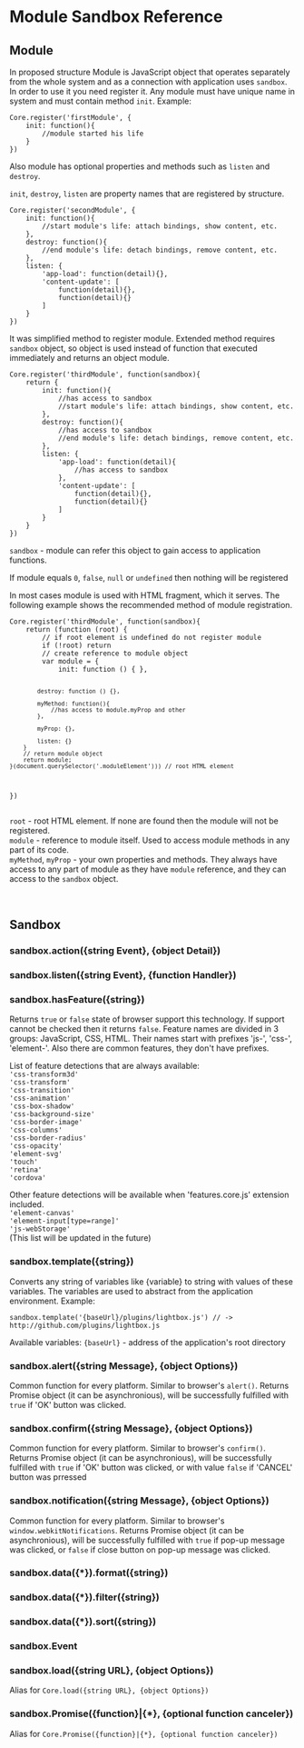 <h1>Module Sandbox Reference</h1>

<h2>Module</h2>
<p>
  In proposed structure Module is JavaScript object that operates separately from the whole system and as a connection with application uses <code>sandbox</code>. In order to use it you need register it. Any module must have unique name in system and must contain method <code>init</code>. Example:
</p>
<pre><code>Core.register('firstModule', {
	init: function(){
		//module started his life
	}
})</code></pre>
<p>Also module has optional properties and methods such as <code>listen</code> and <code>destroy</code>.</p>
<p><code>init</code>, <code>destroy</code>, <code>listen</code> are property names that are registered by structure.</p>
<pre><code>Core.register('secondModule', {
	init: function(){
		//start module's life: attach bindings, show content, etc.
	},
	destroy: function(){
		//end module's life: detach bindings, remove content, etc.
	},
	listen: {
		'app-load': function(detail){},
		'content-update': [
			function(detail){},
			function(detail){}
		]
	}
})</code></pre>
<p>
  It was simplified method to register module. Extended method requires <code>sandbox</code> object, so object is used instead of function that executed immediately and returns an object module.
</p>
<pre><code>Core.register('thirdModule', function(sandbox){
	return {
		init: function(){
			//has access to sandbox
			//start module's life: attach bindings, show content, etc.
		},
		destroy: function(){
			//has access to sandbox
			//end module's life: detach bindings, remove content, etc.
		},
		listen: {
			'app-load': function(detail){
				//has access to sandbox
			},
			'content-update': [
				function(detail){},
				function(detail){}
			]
		}
	}
})</code></pre>
<p>
<code>sandbox</code> - module can refer this object to gain access to application functions.
</p>

<p>
If module equals <code>0</code>, <code>false</code>, <code>null</code> or <code>undefined</code> then nothing will be registered
</p>

<p>
  In most cases module is used with HTML fragment, which it serves. The following example shows the recommended method of module registration.
</p>
<pre><code>Core.register('thirdModule', function(sandbox){
	return (function (root) {
		// if root element is undefined do not register module
		if (!root) return
		// create reference to module object
		var module = {
			init: function () {	},

			destroy: function () {},

			myMethod: function(){ 
				//has access to module.myProp and other
			},

			myProp: {},

			listen: {}
		}
		// return module object
		return module;
	}(document.querySelector('.moduleElement'))) // root HTML element
})</code></pre>
<p>
<code>root</code> - root HTML element. If none are found then the module will not be registered.<br>
<code>module</code> - reference to module itself. Used to access module methods in any part of its code.<br>
<code>myMethod</code>, <code>myProp</code> - your own properties and methods. 
They always have access to any part of module as they have <code>module</code> reference, and they can access to the <code>sandbox</code> object.
</p>

<br>
<h2 id="sandbox">Sandbox</h2>

<h3>sandbox.action({string Event}, {object Detail})</h3>

<h3>sandbox.listen({string Event}, {function Handler})</h3>


<h3>sandbox.hasFeature({string})</h3>
<p>Returns <code>true</code> or <code>false</code> state of browser support this technology. If support cannot be checked then it returns <code>false</code>. Feature names are divided in 3 groups: JavaScript, CSS, HTML. Their names start with prefixes 'js-', 'css-', 'element-'. Also there are common features, they don't have prefixes.</p>

List of feature detections that are always available:<br>
<code>'css-transform3d'</code><br>
<code>'css-transform'</code><br>
<code>'css-transition'</code><br>
<code>'css-animation'</code><br>
<code>'css-box-shadow'</code><br>
<code>'css-background-size'</code><br>
<code>'css-border-image'</code><br>
<code>'css-columns'</code><br>
<code>'css-border-radius'</code><br>
<code>'css-opacity'</code><br>
<code>'element-svg'</code><br>
<code>'touch'</code><br>
<code>'retina'</code><br>
<code>'cordova'</code><br>
</p>
<p>
Other feature detections will be available when 'features.core.js' extension included.<br>
<code>'element-canvas'</code><br>
<code>'element-input[type=range]'</code><br>
<code>'js-webStorage'</code><br>
(This list will be updated in the future)
</p>

<h3>sandbox.template({string})</h3>
<p>Converts any string of variables like {variable} to string with values of these variables. The variables are used to abstract from the application environment. Example:</p>
<code>sandbox.template('{baseUrl}/plugins/lightbox.js') // -> http://github.com/plugins/lightbox.js</code>
<p>
Available variables:
<code>{baseUrl}</code> - address of the application's root directory<br>
</p>


<h3>sandbox.alert({string Message}, {object Options})</h3>
<p>
  Common function for every platform. Similar to browser's <code>alert()</code>. Returns Promise object (it can be asynchronious), will be successfully fulfilled with <code>true</code> if 'OK' button was clicked.
</p>

<h3>sandbox.confirm({string Message}, {object Options})</h3>
<p>
  Common function for every platform. Similar to browser's <code>confirm()</code>. Returns Promise object (it can be asynchronious), will be successfully fulfilled with <code>true</code> if 'OK' button was clicked, 
  or with value <code>false</code> if 'CANCEL' button was prressed</p>

<h3>sandbox.notification({string Message}, {object Options})</h3>
<p>
  Common function for every platform. Similar to browser's <code>window.webkitNotifications</code>. Returns Promise object (it can be asynchronious), will be successfully fulfilled with <code>true</code> if pop-up message was clicked, or <code>false</code> if close button on pop-up message was clicked.</p>


<h3>sandbox.data({*}).format({string})</h3>

<h3>sandbox.data({*}).filter({string})</h3>

<h3>sandbox.data({*}).sort({string})</h3>

<h3>sandbox.Event</h3>

<h3>sandbox.load({string URL}, {object Options})</h3>
<p>Alias for <code>Core.load({string URL}, {object Options})</code></p>

<h3>sandbox.Promise({function}|{*}, {optional function canceler})</h3>
<p>Alias for <code>Core.Promise({function}|{*}, {optional function canceler})</code></p>





